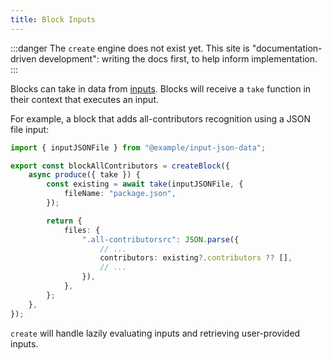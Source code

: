 ```yaml
---
title: Block Inputs
---
```


:::danger
The `create` engine does not exist yet.
This site is "documentation-driven development": writing the docs first, to help inform implementation.
:::

Blocks can take in data from [inputs](../inputs/about).
Blocks will receive a `take` function in their context that executes an input.

For example, a block that adds all-contributors recognition using a JSON file input:

```ts
import { inputJSONFile } from "@example/input-json-data";

export const blockAllContributors = createBlock({
	async produce({ take }) {
		const existing = await take(inputJSONFile, {
			fileName: "package.json",
		});

		return {
			files: {
				".all-contributorsrc": JSON.parse({
					// ...
					contributors: existing?.contributors ?? [],
					// ...
				}),
			},
		};
	},
});
```

`create` will handle lazily evaluating inputs and retrieving user-provided inputs.
